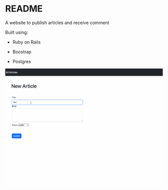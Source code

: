 # README

A website to publish articles and receive comment

Built using:

* Ruby on Rails

* Boostrap

* Postgres

[<img src="https://github.com/fengtingzhang/therapy/blob/bootstrap-template/app/assets/images/V1-bootstrapped.gif">](v1)
